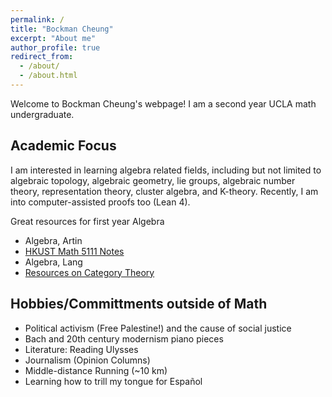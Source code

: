 ```yaml
---
permalink: /
title: "Bockman Cheung"
excerpt: "About me"
author_profile: true
redirect_from: 
  - /about/
  - /about.html
---
```


Welcome to Bockman Cheung's webpage! I am a second year UCLA math undergraduate. 

Academic Focus
------
I am interested in learning algebra related fields, including but not limited to algebraic topology, algebraic geometry, lie groups, algebraic number theory, representation theory, cluster algebra, and K-theory. Recently, I am into computer-assisted proofs too (Lean 4).


Great resources for first year Algebra <br>
* Algebra, Artin <br>
* <a href="https://canvas.ust.hk/courses/50980"> HKUST Math 5111 Notes </a> <br>
* Algebra, Lang <br>
* <a href="https://mathoverflow.net/a/70891/517395"> Resources on Category Theory </a>

Hobbies/Committments outside of Math
------
* Political activism (Free Palestine!) and the cause of social justice
* Bach and 20th century modernism piano pieces
* Literature: Reading Ulysses
* Journalism (Opinion Columns)
* Middle-distance Running (~10 km)
* Learning how to trill my tongue for Español
